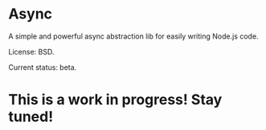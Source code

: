 
Async
=====

A simple and powerful async abstraction lib for easily writing Node.js code.

License: BSD.

Current status: beta.



This is a work in progress! Stay tuned!
=======================================







